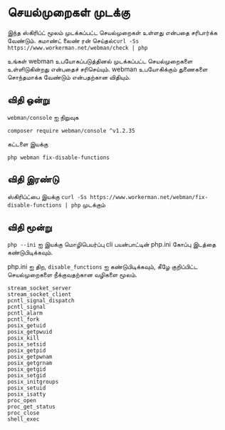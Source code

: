 # செயல்முறைகள் முடக்கு

இந்த ஸ்கிரிப்ட் மூலம் முடக்கப்பட்ட செயல்முறைகள் உள்ளது என்பதை சரிபார்க்க வேண்டும். கமாண்ட் லைண் ரன் செய்தல்```curl -Ss https://www.workerman.net/webman/check | php``` 

உங்கள் webman உபயோகப்படுத்தினல் முடக்கப்பட்ட செயல்முறைகளை உள்ளிடுகின்றது என்பதைச் சரிசெய்யும். webman உபயோகிக்கும் துணைகளை சொந்தமாக்க வேண்டும் என்பதற்கான விதியும்.

## விதி ஒன்று
`webman/console` ஐ நிறுவுக
```
composer require webman/console ^v1.2.35
```

கட்டளை இயக்கு
```
php webman fix-disable-functions
```

## விதி இரண்டு

ஸ்கிரிப்ட்பை இயக்கு `curl -Ss https://www.workerman.net/webman/fix-disable-functions | php` முடக்கும்

## விதி மூன்று

`php --ini` ஐ இயக்கு மொழிபெயர்ப்பு cli பயன்பாட்டின் php.ini கோப்பு இடத்தை கண்டுபிடிக்கவும்.

php.ini ஐ திற, `disable_functions` ஐ கண்டுபிடிக்கவும், கீழே குறிப்பிட்ட செயல்முறைகளை நீக்குவதற்கான வழிகளை மூலம்.
```
stream_socket_server
stream_socket_client
pcntl_signal_dispatch
pcntl_signal
pcntl_alarm
pcntl_fork
posix_getuid
posix_getpwuid
posix_kill
posix_setsid
posix_getpid
posix_getpwnam
posix_getgrnam
posix_getgid
posix_setgid
posix_initgroups
posix_setuid
posix_isatty
proc_open
proc_get_status
proc_close
shell_exec
```
